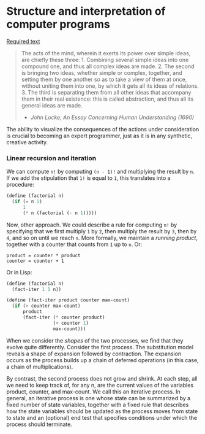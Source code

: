 # Structure and interpretation of computer programs

[Required text](https://mitpress.mit.edu/sites/default/files/sicp/full-text/book/book.html)

> The acts of the mind, wherein it exerts its power over simple ideas, are chiefly these three: 1. Combining several simple ideas into one compound one, and thus all complex ideas are made. 2. The second is bringing two ideas, whether simple or complex, together, and setting them by one another so as to take a view of them at once, without uniting them into one, by which it gets all its ideas of relations. 3. The third is separating them from all other ideas that accompany them in their real existence: this is called abstraction, and thus all its general ideas are made.
> - _John Locke, An Essay Concerning Human Understanding (1690)_

The ability to visualize the consequences of the actions under consideration is crucial to becoming an expert programmer, just as it is in any synthetic, creative activity.

### Linear recursion and iteration

We can compute `n!` by computing `(n - 1)!` and multiplying the result by `n`. If we add the stipulation that `1!` is equal to `1`, this translates into a procedure:

```lisp
(define (factorial n)
  (if (= n 1)
      1
      (* n (factorial (- n 1)))))
```

Now, other approach. We could describe a rule for computing `n!` by specifying that we first multiply `1` by `2`, then multiply the result by `3`, then by `4`, and so on until we reach `n`. More formally, we maintain a *running product*, together with a counter that counts from `1` up to `n`. Or:

```
product = counter * product
counter = counter + 1
```

Or in Lisp:

```lisp
(define (factorial n)
  (fact-iter 1 1 n))

(define (fact-iter product counter max-count)
  (if (> counter max-count)
      product
      (fact-iter (* counter product)
                 (+ counter 1)
                 max-count)))
```

When we consider the _shapes_ of the two processes, we find that they evolve quite differently. Consider the first process. The substitution model reveals a shape of expansion followed by contraction. The expansion occurs as the process builds up a chain of deferred operations (in this case, a chain of multiplications).

By contrast, the second process does not grow and shrink. At each step, all we need to keep track of, for any n, are the current values of the variables product, counter, and max-count. We call this an iterative process. In general, an iterative process is one whose state can be summarized by a fixed number of state variables, together with a fixed rule that describes how the state variables should be updated as the process moves from state to state and an (optional) end test that specifies conditions under which the process should terminate.
